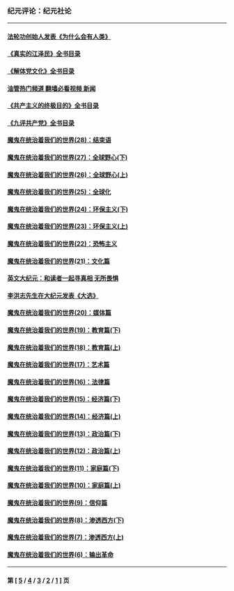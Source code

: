 ### 纪元评论：纪元社论
---
#### [法轮功创始人发表《为什么会有人类》](../../pages/nsc422/n13912117.md?02230330) 
#### [《真实的江泽民》全书目录](../../pages/nsc422/n13721399.md?02230330) 
#### [《解体党文化》全书目录](../../pages/nsc422/n13721157.md?02230330) 
#### [油管热门频道 翻墙必看视频 新闻](ok?02230330)
#### [《共产主义的终极目的》全书目录](../../pages/nsc422/n13721048.md?02230330) 
#### [《九评共产党》全书目录](../../pages/nsc422/n13708085.md?02230330) 
#### [魔鬼在统治着我们的世界(28)：结束语](../../pages/nsc422/n10936246.md?02230330) 
#### [魔鬼在统治着我们的世界(27)：全球野心(下)](../../pages/nsc422/n10928319.md?02230330) 
#### [魔鬼在统治着我们的世界(26)：全球野心(上)](../../pages/nsc422/n10900318.md?02230330) 
#### [魔鬼在统治着我们的世界(25)：全球化](../../pages/nsc422/n10788205.md?02230330) 
#### [魔鬼在统治着我们的世界(24)：环保主义(下)](../../pages/nsc422/n10695307.md?02230330) 
#### [魔鬼在统治着我们的世界(23)：环保主义(上)](../../pages/nsc422/n10688613.md?02230330) 
#### [魔鬼在统治着我们的世界(22)：恐怖主义](../../pages/nsc422/n10614727.md?02230330) 
#### [魔鬼在统治着我们的世界(21)：文化篇](../../pages/nsc422/n10597706.md?02230330) 
#### [英文大纪元：和读者一起寻真相 无所畏惧](../../pages/nsc422/n12542027.md?02230330) 
#### [李洪志先生在大纪元发表《大选》](../../pages/nsc422/n12534746.md?02230330) 
#### [魔鬼在统治着我们的世界(20)：媒体篇](../../pages/nsc422/n10586579.md?02230330) 
#### [魔鬼在统治着我们的世界(19)：教育篇(下)](../../pages/nsc422/n10564808.md?02230330) 
#### [魔鬼在统治着我们的世界(18)：教育篇(上)](../../pages/nsc422/n10526970.md?02230330) 
#### [魔鬼在统治着我们的世界(17)：艺术篇](../../pages/nsc422/n10499093.md?02230330) 
#### [魔鬼在统治着我们的世界(16)：法律篇](../../pages/nsc422/n10485969.md?02230330) 
#### [魔鬼在统治着我们的世界(15)：经济篇(下)](../../pages/nsc422/n10469975.md?02230330) 
#### [魔鬼在统治着我们的世界(14)：经济篇(上)](../../pages/nsc422/n10457370.md?02230330) 
#### [魔鬼在统治着我们的世界(13)：政治篇(下)](../../pages/nsc422/n10448270.md?02230330) 
#### [魔鬼在统治着我们的世界(12)：政治篇(上)](../../pages/nsc422/n10444576.md?02230330) 
#### [魔鬼在统治着我们的世界(11)：家庭篇(下)](../../pages/nsc422/n10440961.md?02230330) 
#### [魔鬼在统治着我们的世界(10)：家庭篇(上)](../../pages/nsc422/n10435448.md?02230330) 
#### [魔鬼在统治着我们的世界(9)：信仰篇](../../pages/nsc422/n10432159.md?02230330) 
#### [魔鬼在统治着我们的世界(8)：渗透西方(下)](../../pages/nsc422/n10429603.md?02230330) 
#### [魔鬼在统治着我们的世界(7)：渗透西方(上)](../../pages/nsc422/n10426013.md?02230330) 
#### [魔鬼在统治着我们的世界(6)：输出革命](../../pages/nsc422/n10421536.md?02230330) 

---
#### 第 [ [5](./5.md?02230330) / [4](./4.md?02230330) / [3](./3.md?02230330) / [2](./2.md?02230330) / [1](./1.md?02230330) ] 页
